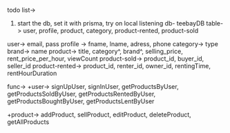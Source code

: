 todo list->

1. start the db, set it with prisma, try on local listening
   db- teebayDB
   table-> user, profile, product, category, product-rented, product-sold

user-> email, pass
profile -> fname, lname, adress, phone
category-> type
brand-> name
product-> title, category^, brand^, selling_price, rent_price_per_hour, viewCount
product-sold-> product_id, buyer_id, seller_id
product-rented-> product_id, renter_id, owner_id, rentingTime, rentHourDuration

func->
+user-> signUpUser, signInUser, getProductsByUser, getProductsSoldByUser, getProductsRentedByUser, getProductsBoughtByUser, getProductsLentByUser

+product-> addProduct, sellProduct, editProduct, deleteProduct, getAllProducts
